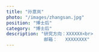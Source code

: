 ```yaml
---
title: "孙意岚"
photo: "/images/zhangsan.jpg"
position: "博士后"
category: "博士后"
description: "研究方向：XXXXXX<br>
              邮箱：   XXXXXXXX"
---
```

